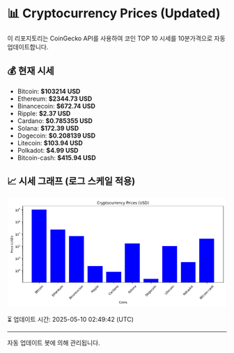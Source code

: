 
# 📊 Cryptocurrency Prices (Updated)

이 리포지토리는 CoinGecko API를 사용하여 코인 TOP 10 시세를 10분가격으로 자동 업데이트합니다.

## 💰 현재 시세
- Bitcoin: **$103214 USD**
- Ethereum: **$2344.73 USD**
- Binancecoin: **$672.74 USD**
- Ripple: **$2.37 USD**
- Cardano: **$0.785355 USD**
- Solana: **$172.39 USD**
- Dogecoin: **$0.208139 USD**
- Litecoin: **$103.94 USD**
- Polkadot: **$4.99 USD**
- Bitcoin-cash: **$415.94 USD**

## 📈 시세 그래프 (로그 스케일 적용)
![Crypto Prices](crypto_prices.png)

⏳ 업데이트 시간: 2025-05-10 02:49:42 (UTC)

---
자동 업데이트 봇에 의해 관리됩니다.
